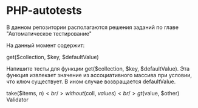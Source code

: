 # PHP-autotests
В данном репозитории располагаются решения заданий по главе "Автоматическое тестирование"

На данный момент содержит:

get($collection, $key, $defaultValue) <br />

Напишите тесты для функции get($collection, $key, $defaultValue). Эта функция извлекает значение из ассоциативного массива при условии, что ключ существует. В ином случае возвращается defaultValue. <br />


take($items, $n)<br />
without($coll, $values)<br />
gt($value, $other)<br />
Validator<br />
